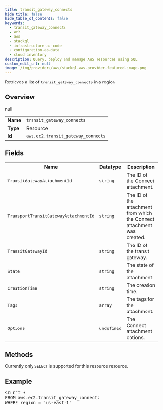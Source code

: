 ```yaml
---
title: transit_gateway_connects
hide_title: false
hide_table_of_contents: false
keywords:
  - transit_gateway_connects
  - ec2
  - aws
  - stackql
  - infrastructure-as-code
  - configuration-as-data
  - cloud inventory
description: Query, deploy and manage AWS resources using SQL
custom_edit_url: null
image: /img/providers/aws/stackql-aws-provider-featured-image.png
---
```

Retrieves a list of <code>transit_gateway_connects</code> in a region

## Overview
<table><tbody>
<tr><td><b>Name</b></td><td><code>transit_gateway_connects</code></td></tr>
<tr><td><b>Type</b></td><td>Resource</td></tr>
null
<tr><td><b>Id</b></td><td><code>aws.ec2.transit_gateway_connects</code></td></tr>
</tbody></table>

## Fields
<table><tbody>
<tr><th>Name</th><th>Datatype</th><th>Description</th></tr>
<tr><td><code>TransitGatewayAttachmentId</code></td><td><code>string</code></td><td>The ID of the Connect attachment.</td></tr><tr><td><code>TransportTransitGatewayAttachmentId</code></td><td><code>string</code></td><td>The ID of the attachment from which the Connect attachment was created.</td></tr><tr><td><code>TransitGatewayId</code></td><td><code>string</code></td><td>The ID of the transit gateway.</td></tr><tr><td><code>State</code></td><td><code>string</code></td><td>The state of the attachment.</td></tr><tr><td><code>CreationTime</code></td><td><code>string</code></td><td>The creation time.</td></tr><tr><td><code>Tags</code></td><td><code>array</code></td><td>The tags for the attachment.</td></tr><tr><td><code>Options</code></td><td><code>undefined</code></td><td>The Connect attachment options.</td></tr>
</tbody></table>

## Methods
Currently only <code>SELECT</code> is supported for this resource resource.

## Example
<pre>
SELECT * 
FROM aws.ec2.transit_gateway_connects
WHERE region = 'us-east-1'
</pre>
